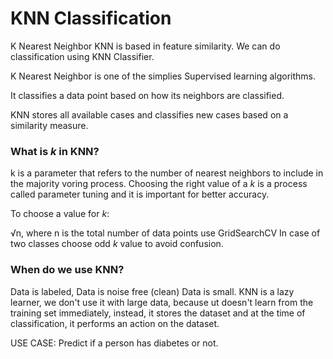 # KNN Classification

K Nearest Neighbor
KNN is based in feature similarity. We can do classification using KNN Classifier.

K Nearest Neighbor is one of the simplies Supervised learning algorithms.

It classifies a data point based on how its neighbors are classified.

KNN stores all available cases and classifies new cases based on a similarity measure.

### What is *k* in KNN?

k is a parameter that refers to the number of nearest neighbors to include in the majority voring process.
Choosing the right value of a *k* is a process called parameter tuning and it is important for better accuracy.

To choose a value for *k*:

√n, where n is the total number of data points
use GridSearchCV
In case of two classes choose odd *k* value to avoid confusion.

### When do we use KNN?

Data is labeled,
Data is noise free (clean)
Data is small.
KNN is a lazy learner, we don't use it with large data, because ut doesn't learn from the training set immediately, instead, it stores the dataset and at the time of classification, it performs an action on the dataset.

USE CASE: Predict if a person has diabetes or not.
